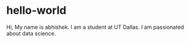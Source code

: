 # hello-world
Hi, My name is abhishek. I am a student at UT Dallas. I am passionated about data science.

